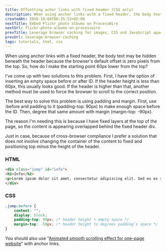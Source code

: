 ```yaml
---
title: Offsetting achor links with fixed header (CSS only)
description: When using anchor links with a fixed header, the body text may be hidden beneath the header. CSS only, no need for JavaScript.
createdAt: 2016-10-04T06:35:53+02:00
nextTitle: Embed Flickr photo albums on ProcessWire
nextUrl: flickr-photo-albums-on-processwire
prevTitle: Leverage browser caching for images, CSS and JavaScript apache2
prevUrl: leverage-browser-caching
tags: tutorials, html, css
---
```


When using anchor links with a fixed header, the body text may be hidden beneath the header because the browser's default offset is zero pixels from the top. So, how do I make the starting point 60px lower from the top?

I've come up with two solutions to this problem. First, I have the option of inserting an empty space before or after ID. If the header height is less than 60px, this usually looks good. If the header is higher than that, another method must be used to force the browser to scroll to the correct position.

The best way to solve this problem is using padding and margin. First, use :before and padding to it (padding-top: 90px) to make enough space before the ID. Then, degree that same amount with margin (margin-top: -90px).

The reason I'm needing this is because I have fixed layers at the top of the page, so the content is appearing overlapped behind the fixed header div.

Just in case, because of cross-browser compliance I prefer a solution that does not involve changing the container of the content to fixed and positioning top minus the height of the header.

### HTML

```HTML
<div class="jump" id="info">
<h2>Info</h2>
<p>Lorem ipsum dolor sit amet, consectetur adipiscing elit. Sed eu ex sed tellus viverra rutrum.</p>
</div>
```

### CSS

```CSS
.jump:before {
    content: "";
    display: block;
    padding-top: 90px; /* header height + empty space */
    margin-top: -50px; /* header height to degrees padding’s space */
}
```

You should also use "[Animated smooth scrolling effect for one-page website](/blog/animated-smooth-scrolling-effect/)" with anchor links.
